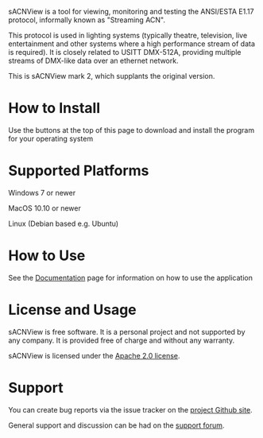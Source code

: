 sACNView is a tool for viewing, monitoring and testing the ANSI/ESTA E1.17 protocol, informally known as "Streaming ACN".

This protocol is used in lighting systems (typically theatre, television, live entertainment and other systems where a high performance stream of data is required). It is closely related to USITT DMX-512A, providing multiple streams of DMX-like data over an ethernet network.

This is sACNView mark 2, which supplants the original version.

# How to Install
Use the buttons at the top of this page to download and install the program for your operating system

# Supported Platforms
Windows 7 or newer

MacOS 10.10 or newer

Linux (Debian based e.g. Ubuntu)

# How to Use
See the [Documentation](./documentation.html) page for information on how to use the application

# License and Usage

sACNView is free software. It is a personal project and not supported by any company. It is provided free of charge and without any warranty.

sACNView is licensed under the [Apache 2.0 license](https://www.apache.org/licenses/LICENSE-2.0).

# Support

You can create bug reports via the issue tracker on the [project Github site](https://github.com/docsteer/sacnview/).

General support and discussion can be had on the [support forum](http://tomsteer.net/support/).
